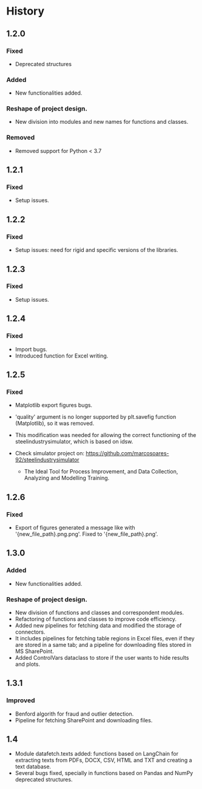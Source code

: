 # History

## 1.2.0

### Fixed

* Deprecated structures

### Added

* New functionalities added.

### Reshape of project design.

* New division into modules and new names for functions and classes.

### Removed

* Removed support for Python < 3.7

## 1.2.1

### Fixed

* Setup issues.

## 1.2.2

### Fixed

* Setup issues: need for rigid and specific versions of the libraries.

## 1.2.3

### Fixed

* Setup issues.

## 1.2.4

### Fixed

* Import bugs.
* Introduced function for Excel writing.

## 1.2.5

### Fixed

* Matplotlib export figures bugs.
* 'quality' argument is no longer supported by plt.savefig function (Matplotlib), so it was removed.
* This modification was needed for allowing the correct functioning of the steelindustrysimulator, which is based on idsw.
* Check simulator project on: https://github.com/marcosoares-92/steelindustrysimulator

  * The Ideal Tool for Process Improvement, and Data Collection, Analyzing and Modelling Training.

## 1.2.6

### Fixed

* Export of figures generated a message like with '{new\_file\_path}.png.png'. Fixed to '{new\_file\_path}.png'.

## 1.3.0

### Added

* New functionalities added.

### Reshape of project design.

* New division of functions and classes and correspondent modules.
* Refactoring of functions and classes to improve code efficiency.
* Added new pipelines for fetching data and modified the storage of connectors.
* It includes pipelines for fetching table regions in Excel files, even if they are stored in a same tab; and a pipeline for downloading files stored in MS SharePoint.
* Added ControlVars dataclass to store if the user wants to hide results and plots.

## 1.3.1

### Improved

* Benford algorith for fraud and outlier detection.
* Pipeline for fetching SharePoint and downloading files.

## 1.4

* Module datafetch.texts added: functions based on LangChain for extracting texts from PDFs, DOCX, CSV, HTML and TXT and creating a text database.
* Several bugs fixed, specially in functions based on Pandas and NumPy deprecated structures.
